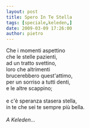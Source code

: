```yaml
---
layout: post
title: Spero In Te Stella
tags: [speciale,keleden,]
date: 2009-03-09 17:26:00
author: pietro
---
```

Che i momenti aspettino<br/>che le stelle pazienti,<br/>ad un tratto svettino,<br/>loro che altrimenti<br/>brucerebbero quest'attimo,<br/>per un sorriso a tutti denti,<br/>e le altre scappino;<br/><br/>e c'è speranza stasera stella,<br/>in te che sei te sempre più bella.<br/><br/><span style="font-style: italic">A Keleden...</span>
